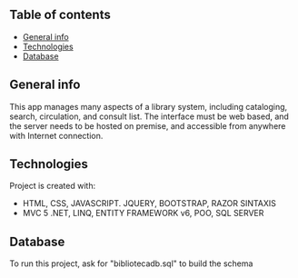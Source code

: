 ## Table of contents
* [General info](#general-info)
* [Technologies](#technologies)
* [Database](#database)

## General info
This app manages many aspects of a library system, including cataloging, search, circulation, and consult list. The interface must be web based, and the server needs to be hosted on premise, and accessible from anywhere with Internet connection.
	
## Technologies
Project is created with:
* HTML, CSS, JAVASCRIPT. JQUERY, BOOTSTRAP,  RAZOR SINTAXIS 
* MVC 5 .NET, LINQ, ENTITY FRAMEWORK v6, POO, SQL SERVER
	
## Database
To run this project, ask for "bibliotecadb.sql" to build the schema
